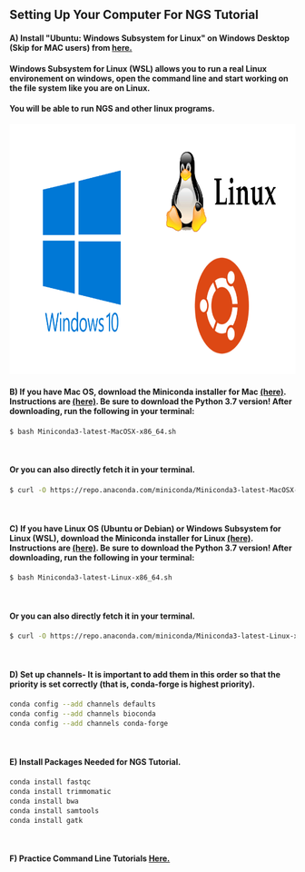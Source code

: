 ## Setting Up Your Computer For NGS Tutorial

#### A) Install "Ubuntu: Windows Subsystem for Linux" on Windows Desktop (Skip for MAC users) from [here.](https://www.microsoft.com/en-us/p/ubuntu/9nblggh4msv6?activetab=pivot:overviewtab)
#### Windows Subsystem for Linux (WSL) allows you to run a real Linux environement on windows, open the command line and start working on the file system like you are on Linux. 
#### You will be able to run NGS and other linux programs.
<p align="left">
  <img width="868" height="441" src="https://github.com/jongtaek-kim/Bioinformatics-For-Molecular-Pathologist/blob/33615de48a130b0df82cd93b9bd1fbf628f1e8ba/docs/images/wsl2-logo.png">
</p>

#### B) If you have Mac OS, download the Miniconda installer for Mac [(here)](https://docs.conda.io/en/latest/miniconda.html). Instructions are [(here)](https://conda.io/projects/conda/en/latest/user-guide/install/macos.html). Be sure to download the Python 3.7 version! After downloading, run the following in your terminal:
```bash
$ bash Miniconda3-latest-MacOSX-x86_64.sh
```
&nbsp;  
#### Or you can also directly fetch it in your terminal.
```bash
$ curl -O https://repo.anaconda.com/miniconda/Miniconda3-latest-MacOSX-x86_64.sh
```
&nbsp;  

#### C) If you have Linux OS (Ubuntu or Debian) or Windows Subsystem for Linux (WSL), download the Miniconda installer for Linux [(here)](https://docs.conda.io/en/latest/miniconda.html). Instructions are [(here)](https://conda.io/projects/conda/en/latest/user-guide/install/linux.html#install-linux-silent). Be sure to download the Python 3.7 version! After downloading, run the following in your terminal:
```bash
$ bash Miniconda3-latest-Linux-x86_64.sh
```
&nbsp;  
#### Or you can also directly fetch it in your terminal.
```bash
$ curl -O https://repo.anaconda.com/miniconda/Miniconda3-latest-Linux-x86_64.sh
```
&nbsp;  

#### D) Set up channels- It is important to add them in this order so that the priority is set correctly (that is, conda-forge is highest priority).
```bash
conda config --add channels defaults
conda config --add channels bioconda
conda config --add channels conda-forge
```
&nbsp; 

#### E) Install Packages Needed for NGS Tutorial.
```bash
conda install fastqc
conda install trimmomatic
conda install bwa
conda install samtools
conda install gatk
```
&nbsp; 

#### F) Practice Command Line Tutorials [Here.](https://github.com/jongtaek-kim/Bioinformatics-For-Molecular-Pathologist/tree/main/Command-Line-Coding)
